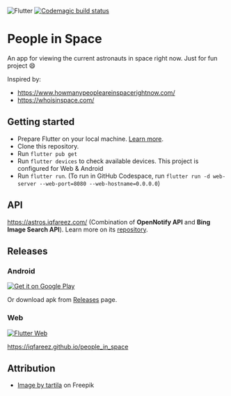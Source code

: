 ![Flutter](https://img.shields.io/badge/Flutter-%2302569B.svg?style=for-the-badge&logo=Flutter&logoColor=white)
[![Codemagic build status](https://api.codemagic.io/apps/63e746d0c8797c2850060be3/63e746d0c8797c2850060be2/status_badge.svg)](https://codemagic.io/apps/63e746d0c8797c2850060be3/63e746d0c8797c2850060be2/latest_build)

# People in Space

An app for viewing the current astronauts in space right now. Just for fun project :smile:

Inspired by:

- https://www.howmanypeopleareinspacerightnow.com/
- https://whoisinspace.com/

## Getting started

- Prepare Flutter on your local machine. [Learn more](https://docs.flutter.dev/get-started/install).
- Clone this repository.
- Run `flutter pub get`
- Run `flutter devices` to check available devices. This project is configured for Web & Android
- Run `flutter run`. (To run in GitHub Codespace, run `flutter run -d web-server --web-port=8080 --web-hostname=0.0.0.0`)

## API

https://astros.iqfareez.com/ (Combination of **OpenNotify API** and **Bing Image Search API**). Learn more on its [repository](https://github.com/iqfareez/astros-api).

## Releases

### Android

<a href='https://play.google.com/store/apps/details?id=com.iqfareez.people_in_space&utm_source=Github&utm_campaign=download&pcampaignid=pcampaignidMKT-Other-global-all-co-prtnr-py-PartBadge-Mar2515-1'><img alt='Get it on Google Play' src='https://play.google.com/intl/en_us/badges/static/images/badges/en_badge_web_generic.png'/></a>

Or download apk from [Releases](https://github.com/iqfareez/people_in_space/releases) page.

### Web

[![Flutter Web](https://github.com/iqfareez/people_in_space/actions/workflows/flutter_web.yml/badge.svg)](https://github.com/iqfareez/people_in_space/actions/workflows/flutter_web.yml)

https://iqfareez.github.io/people_in_space

<!-- https://www.howmanypeopleareinspacerightnow.com/peopleinspace.json -->

## Attribution

- [Image by tartila](https://www.freepik.com/free-vector/color-seamless-space-pattern_10838001.htm#query=space%20background&position=1&from_view=keyword) on Freepik
